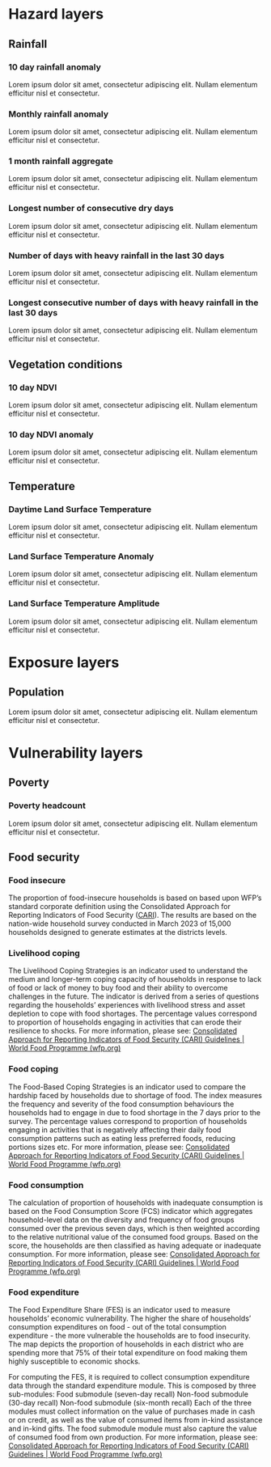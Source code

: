 # Hazard layers

## Rainfall

### 10 day rainfall anomaly

Lorem ipsum dolor sit amet, consectetur adipiscing elit. Nullam elementum efficitur nisl et consectetur.

### Monthly rainfall anomaly

Lorem ipsum dolor sit amet, consectetur adipiscing elit. Nullam elementum efficitur nisl et consectetur.

### 1 month rainfall aggregate

Lorem ipsum dolor sit amet, consectetur adipiscing elit. Nullam elementum efficitur nisl et consectetur.

### Longest number of consecutive dry days

Lorem ipsum dolor sit amet, consectetur adipiscing elit. Nullam elementum efficitur nisl et consectetur.

### Number of days with heavy rainfall in the last 30 days

Lorem ipsum dolor sit amet, consectetur adipiscing elit. Nullam elementum efficitur nisl et consectetur.

### Longest consecutive number of days with heavy rainfall in the last 30 days

Lorem ipsum dolor sit amet, consectetur adipiscing elit. Nullam elementum efficitur nisl et consectetur.

## Vegetation conditions

### 10 day NDVI

Lorem ipsum dolor sit amet, consectetur adipiscing elit. Nullam elementum efficitur nisl et consectetur.

### 10 day NDVI anomaly

Lorem ipsum dolor sit amet, consectetur adipiscing elit. Nullam elementum efficitur nisl et consectetur.

## Temperature

### Daytime Land Surface Temperature

Lorem ipsum dolor sit amet, consectetur adipiscing elit. Nullam elementum efficitur nisl et consectetur.

### Land Surface Temperature Anomaly

Lorem ipsum dolor sit amet, consectetur adipiscing elit. Nullam elementum efficitur nisl et consectetur.

### Land Surface Temperature Amplitude

Lorem ipsum dolor sit amet, consectetur adipiscing elit. Nullam elementum efficitur nisl et consectetur.

# Exposure layers

## Population

Lorem ipsum dolor sit amet, consectetur adipiscing elit. Nullam elementum efficitur nisl et consectetur.

# Vulnerability layers

## Poverty

### Poverty headcount

Lorem ipsum dolor sit amet, consectetur adipiscing elit. Nullam elementum efficitur nisl et consectetur.

## Food security

### Food insecure

The proportion of food-insecure households is based on based upon WFP’s standard corporate definition using the Consolidated Approach for Reporting Indicators of Food Security (<a target="_blank" href="https://www.wfp.org/publications/consolidated-approach-reporting-indicators-food-security-cari-guidelines">CARI</a>). The results are based on the nation-wide household survey conducted in March 2023 of 15,000 households designed to generate estimates at the districts levels.

### Livelihood coping

The Livelihood Coping Strategies is an indicator used to understand the medium and longer-term coping capacity of households in response to lack of food or lack of money to buy food and their ability to overcome challenges in the future. The indicator is derived from a series of questions regarding the households’ experiences with livelihood stress and asset depletion to cope with food shortages. The percentage values correspond to proportion of households engaging in activities that can erode their resilience to shocks. For more information, please see: <a target="_blank" href="https://www.wfp.org/publications/consolidated-approach-reporting-indicators-food-security-cari-guidelines">Consolidated Approach for Reporting Indicators of Food Security (CARI) Guidelines | World Food Programme (wfp.org)</a>

### Food coping

The Food-Based Coping Strategies is an indicator used to compare the hardship faced by households due to shortage of food. The index measures the frequency and severity of the food consumption behaviours the households had to engage in due to food shortage in the 7 days prior to the survey. The percentage values correspond to proportion of households engaging in activities that is negatively affecting their daily food consumption patterns such as eating less preferred foods, reducing portions sizes etc. For more information, please see: <a target="_blank" href="https://www.wfp.org/publications/consolidated-approach-reporting-indicators-food-security-cari-guidelines">Consolidated Approach for Reporting Indicators of Food Security (CARI) Guidelines | World Food Programme (wfp.org)</a>

### Food consumption

The calculation of proportion of households with inadequate consumption is based on the Food Consumption Score (FCS) indicator which aggregates household-level data on the diversity and frequency of food groups consumed over the previous seven days, which is then weighted according to the relative nutritional value of the consumed food groups. Based on the score, the households are then classified as having adequate or inadequate consumption. For more information, please see: <a href="https://www.wfp.org/publications/consolidated-approach-reporting-indicators-food-security-cari-guidelines">Consolidated Approach for Reporting Indicators of Food Security (CARI) Guidelines | World Food Programme (wfp.org)</a>

### Food expenditure

The Food Expenditure Share (FES) is an indicator used to measure households’ economic vulnerability. The higher the share of households’ consumption expenditures on food - out of the total consumption expenditure - the more vulnerable the households are to food insecurity. The map depicts the proportion of households in each district who are spending more that 75% of their total expenditure on food making them highly susceptible to economic shocks.

For computing the FES, it is required to collect consumption expenditure data through the standard expenditure module. This is composed by three sub-modules:
Food submodule (seven-day recall)
Non-food submodule (30-day recall)
Non-food submodule (six-month recall)
Each of the three modules must collect information on the value of purchases made in cash or on credit, as well as the value of consumed items from in-kind assistance and in-kind gifts. The food submodule module must also capture the value of consumed food from own production. For more information, please see: <a target="_blank" href="https://www.wfp.org/publications/consolidated-approach-reporting-indicators-food-security-cari-guidelines">Consolidated Approach for Reporting Indicators of Food Security (CARI) Guidelines | World Food Programme (wfp.org)</a>
